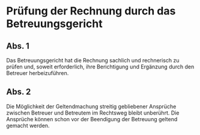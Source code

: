 # Prüfung der Rechnung durch das Betreuungsgericht



## Abs. 1

 Das Betreuungsgericht hat die Rechnung sachlich und rechnerisch zu prüfen und, soweit erforderlich, ihre Berichtigung und Ergänzung durch den Betreuer herbeizuführen.

## Abs. 2

 Die Möglichkeit der Geltendmachung streitig gebliebener Ansprüche zwischen Betreuer und Betreutem im Rechtsweg bleibt unberührt. Die Ansprüche können schon vor der Beendigung der Betreuung geltend gemacht werden. 

